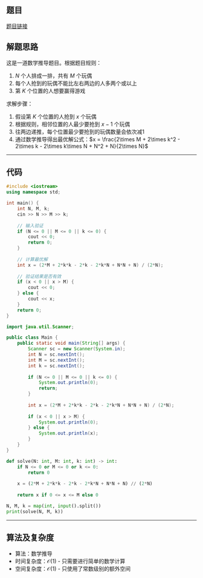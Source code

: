 ## 题目
[题目链接](https://www.nowcoder.com/practice/cfb7734a7c844350895f2e269a38195d?tpId=182&tqId=223151&sourceUrl=/exam/oj&channenl=wgithub&fromPut=wgithub)

## 解题思路

这是一道数学推导题目。根据题目规则：
1. $N$ 个人排成一排，共有 $M$ 个玩偶
2. 每个人抢到的玩偶不能比左右两边的人多两个或以上
3. 第 $K$ 个位置的人想要赢得游戏

求解步骤：
1. 假设第 $K$ 个位置的人抢到 $x$ 个玩偶
2. 根据规则，相邻位置的人最少要抢到 $x-1$ 个玩偶
3. 往两边递推，每个位置最少要抢到的玩偶数量会依次减1
4. 通过数学推导得出最优解公式：$x = \frac{2\times M + 2\times k^2 - 2\times k - 2\times k\times N + N^2 + N}{2\times N}$

---

## 代码

```c++ []
#include <iostream>
using namespace std;

int main() {
    int N, M, k;
    cin >> N >> M >> k;
    
    // 输入验证
    if (N <= 0 || M <= 0 || k <= 0) {
        cout << 0;
        return 0;
    }
    
    // 计算最优解
    int x = (2*M + 2*k*k - 2*k - 2*k*N + N*N + N) / (2*N);
    
    // 验证结果是否有效
    if (x < 0 || x > M) {
        cout << 0;
    } else {
        cout << x;
    }
    return 0;
}
```
```java []
import java.util.Scanner;

public class Main {
    public static void main(String[] args) {
        Scanner sc = new Scanner(System.in);
        int N = sc.nextInt();
        int M = sc.nextInt();
        int k = sc.nextInt();
        
        if (N <= 0 || M <= 0 || k <= 0) {
            System.out.println(0);
            return;
        }
        
        int x = (2*M + 2*k*k - 2*k - 2*k*N + N*N + N) / (2*N);
        
        if (x < 0 || x > M) {
            System.out.println(0);
        } else {
            System.out.println(x);
        }
    }
}
```
```python []
def solve(N: int, M: int, k: int) -> int:
    if N <= 0 or M <= 0 or k <= 0:
        return 0
    
    x = (2*M + 2*k*k - 2*k - 2*k*N + N*N + N) // (2*N)
    
    return x if 0 <= x <= M else 0

N, M, k = map(int, input().split())
print(solve(N, M, k))
```

---

## 算法及复杂度
- 算法：数学推导
- 时间复杂度：$\mathcal{O}(1)$ - 只需要进行简单的数学计算
- 空间复杂度：$\mathcal{O}(1)$ - 只使用了常数级别的额外空间
